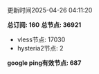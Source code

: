 更新时间2025-04-26 04:11:20

**总订阅: 160**
**总节点: 36921**
- vless节点: 17030
- hysteria2节点: 2

**google ping有效节点: 687**
